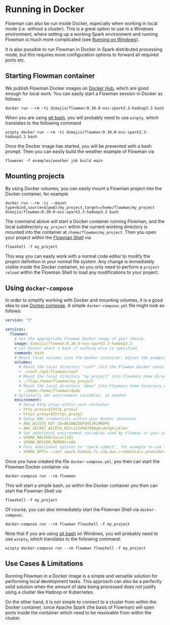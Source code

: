 # Running in Docker

Flowman can also be run inside Docker, especially when working in local mode (i.e. without a cluster). This is a
great option to use in a Windows environment, where setting up a working Spark environment and running Flowman
is much more complicated (see [Running on Windows](windows.md)).

It is also
possible to run Flowman in Docker in Spark distributed processing mode, but this requires more configuration options
to forward all required ports etc.


## Starting Flowman container

We publish Flowman Docker images on [Docker Hub](https://hub.docker.com/repository/docker/dimajix/flowman),
which are good enough for local work. You can easily start a Flowman session in Docker as follows:

```shell
docker run --rm -ti dimajix/flowman:0.30.0-oss-spark3.3-hadoop3.3 bash
```
When you are using [git bash](https://git-scm.com/download/win), you will probably need to use `winpty`, which 
translates to the following command
```shell
winpty docker run --rm -ti dimajix/flowman:0.30.0-oss-spark3.3-hadoop3.3 bash
```

Once the Docker image has started, you will be presented with a bash prompt. Then you can easily build the
weather example of Flowman via
```shell
flowexec -f examples/weather job build main
```


## Mounting projects

By using Docker volumes, you can easily mount a Flowman project into the Docker container, for example

```shell
docker run --rm -ti --mount type=bind,source=$(pwd)/my_project,target=/home/flowman/my_project dimajix/flowman:0.30.0-oss-spark3.3-hadoop3.3 bash
```
The command above will start a Docker container running Flowman, and the local subdirectory `my_project` within the 
current working directory is mounted into the container at `/home/flowman/my_project`. Then you open your project
within the [Flowman Shell](../cli/flowshell/index.md) via
```shell
flowshell -f my_project
```
This way you can easily work with a normal code editor to modify the project definition in your normal file system.
Any change is immediately visible inside the Docker container, so you only need to perform a `project reload` within
the Flowman Shell to load any modifications to your project.


## Using `docker-compose`

In order to simplify working with Docker and mounting volumes, it is a good idea to use 
[Docker compose](https://docs.docker.com/compose/). A simple `docker-compose.yml` file might look as follows:
```yaml
version: "3"

services:
  flowman:
    # Set the appropriate Flowman Docker image of your choice.
    image: dimajix/flowman:0.30.0-oss-spark3.3-hadoop3.3
    # Let Docker start a bash if nothing else is specified.
    command: bash
    # Mount local volumes into the Docker container. Adjust the example entries to your needs!
    volumes:
      # Mount the local directory "conf" into the Flowman Docker container to override the Flowman configuration
      - ./conf:/opt/flowman/conf
      # Mount the local directory "my_project" into Flowmans home directory within the Docker container 
      - ./flow:/home/flowman/my_project
      # Mount the local directory "demo" into Flowmans home directory within the Docker container 
      - ./demo:/home/flowman/demo
    # Optionally set environment variables, as needed.
    environment:
      # Setup http proxy within your container
      - http_proxy=${http_proxy}
      - https_proxy=${https_proxy}
      # Setup AWS credentials within your Docker container
      - AWS_ACCESS_KEY_ID=AKIABCDEFGHIJKLMNOPQ
      - AWS_SECRET_ACCESS_KEY=1234567890abcdefghijklmn
      # Set additional environment variables used by Flowman or your project
      - SPARK_MASTER=local[10]
      - SPARK_DRIVER_MEMORY=10G
      # Pass additional options to "spark-submit", for example to use the anonymous AWS credentials provider
      - SPARK_OPTS=--conf spark.hadoop.fs.s3a.aws.credentials.provider=org.apache.hadoop.fs.s3a.AnonymousAWSCredentialsProvider
```
Once you have created the file `docker-compose.yml`, you then can start the Flowman Docker container via
```shell
docker-compose run --rm flowman
```
This will start a simple bash, so within the Docker container you then can start the Flowman Shell via
```shell
flowshell -f my_project
```
Of course, you can also immediately start the Flowman Shell via `docker-compose`:
```shell
docker-compose run --rm flowman flowshell -f my_project
```

Note that if you are using [git bash](https://git-scm.com/download/win) on Windows, you will probably need to use 
`winpty`, which translates to the following command:
```shell
winpty docker-compose run --rm flowman flowshell -f my_project
```



## Use Cases & Limitations

Running Flowman in a Docker image is a simple and versatile solution for performing local development tasks. This 
approach can also be a perfectly solid solution when the amount of data being processed does not justify using a 
cluster like Hadoop or Kubernetes.

On the other hand, it is not simple to connect to a cluster from within the Docker container, since Apache Spark
(the basis of Flowman) will open ports inside the container which need to be resolvable from within the cluster.
